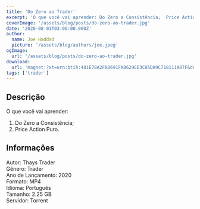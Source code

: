 ```yaml
---
title: 'Do Zero ao Trader'
excerpt: 'O que você vai aprender: Do Zero a Consistência;  Price Action Puro. Informações  Autor: Thays Trader Gênero: Trader Ano de Lançamento: 2020 Formato: MP4 Idioma: Português Tamanho: 2.25 GB Servidor: Torrent'
coverImage: '/assets/blog/posts/do-zero-ao-trader.jpg'
date: '2020-08-01T03:00:00.000Z'
author:
  name: Joe Haddad
  picture: '/assets/blog/authors/joe.jpeg'
ogImage:
  url: '/assets/blog/posts/do-zero-ao-trader.jpg'
download:
  url: 'magnet:?xt=urn:btih:481E78A2F88691FAB629EE3C85DA9C718111A87F&dn=Do%20Zero%20Ao%20Trader%20-%20Thays%20Trader&tr=udp%3a%2f%2ftracker.openbittorrent.com%3a1337%2fannounce&tr=udp%3a%2f%2ftracker.opentrackr.org%3a1337%2fannounce'
tags: ['trader']
---
```

<h2>Descrição</h2>
<p></p><p>O que você vai aprender:</p><ol><li>Do Zero a Consistência;</li><li>Price Action Puro.</li></ol><h2>Informações</h2><p>Autor: Thays Trader<br/>Gênero: Trader<br/>Ano de Lançamento: 2020<br/>Formato: MP4<br/>Idioma: Português<br/>Tamanho: 2.25 GB<br/>Servidor: Torrent</p>